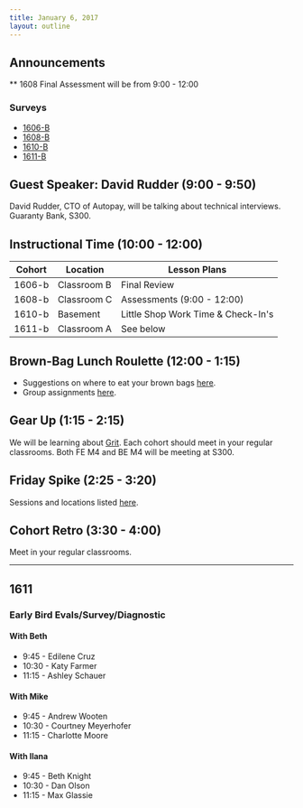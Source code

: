 ```yaml
---
title: January 6, 2017
layout: outline
---
```



## Announcements

** 1608 Final Assessment will be from 9:00 - 12:00

### Surveys
* [1606-B](https://goo.gl/forms/AxWYkLOFvvUwS11s2)
* [1608-B](https://goo.gl/forms/Csnzn9X0f7eU3I262)
* [1610-B](https://goo.gl/forms/cBmtU18Jxz4DPSCD3)
* [1611-B](https://docs.google.com/a/casimircreative.com/forms/d/1XlulyTxMXEybsKNMNzUYF7K6Fsl60Nibgh02r7HkQfQ/edit)

## Guest Speaker: David Rudder (9:00 - 9:50)
David Rudder, CTO of Autopay, will be talking about technical interviews. Guaranty Bank, S300.

## Instructional Time (10:00 - 12:00)

| Cohort | Location | Lesson Plans |
| ------ | -------- | ------------ |
| 1606-b | Classroom B | Final Review |
| 1608-b | Classroom C | Assessments (9:00 - 12:00) |
| 1610-b | Basement | Little Shop Work Time & Check-In's |
| 1611-b | Classroom A | See below |

## Brown-Bag Lunch Roulette (12:00 - 1:15)

* Suggestions on where to eat your brown bags [here](http://goo.gl/mHcSpv).
* Group assignments [here](https://github.com/turingschool/interdisciplinary-planning/blob/master/groups/20170106.markdown).

## Gear Up (1:15 - 2:15)

We will be learning about [Grit](https://github.com/turingschool/gear-up/blob/master/grit.markdown). Each cohort should meet in your regular classrooms. Both FE M4 and BE M4 will be meeting at S300.

## Friday Spike (2:25 - 3:20)

Sessions and locations listed [here](https://docs.google.com/spreadsheets/d/1K5JRLoSOHwv4SqE3B6uuXNFuZ9chn3Xop_9fpB9Wyh4/edit?usp=sharing).

## Cohort Retro (3:30 - 4:00)

Meet in your regular classrooms.

***

## 1611

### Early Bird Evals/Survey/Diagnostic

#### With Beth
* 9:45 - Edilene Cruz
* 10:30 - Katy Farmer
* 11:15 - Ashley Schauer

#### With Mike
* 9:45 - Andrew Wooten
* 10:30 - Courtney Meyerhofer
* 11:15 - Charlotte Moore

#### With Ilana
* 9:45 - Beth Knight
* 10:30 - Dan Olson
* 11:15 - Max Glassie
